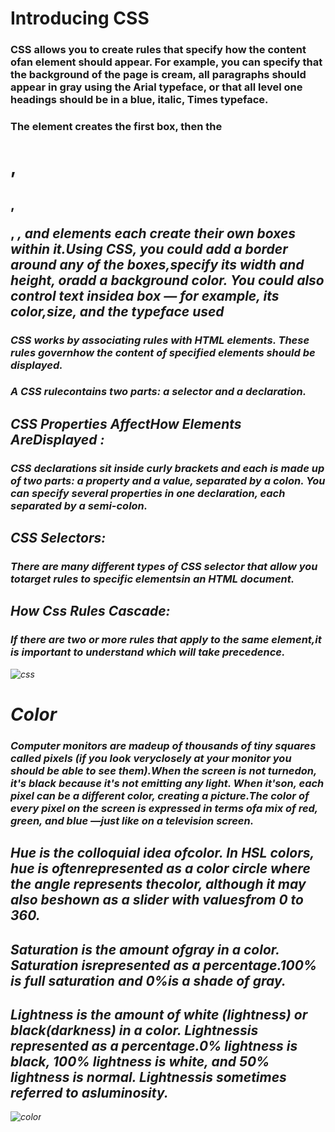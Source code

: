 # Introducing CSS

### CSS allows you to create rules that specify how the content ofan element should appear. For example, you can specify that the background of the page is cream, all paragraphs should appear in gray using the Arial typeface, or that all level one headings should be in a blue, italic, Times typeface.

### The <body> element creates the first box, then the <h1>, <h2>,<p>, <i>, and <a> elements each create their own boxes within it.Using CSS, you could add a border around any of the boxes,specify its width and height, oradd a background color. You could also control text insidea box — for example, its color,size, and the typeface used


### CSS works by associating rules with HTML elements. These rules governhow the content of specified elements should be displayed. 
### A CSS rulecontains two parts: a selector and a declaration.

## CSS Properties AffectHow Elements AreDisplayed :

### CSS declarations sit inside curly brackets and each is made up of two parts: a property and a value, separated by a colon. You can specify several properties in one declaration, each separated by a semi-colon.


## CSS Selectors:
### There are many different types of CSS selector that allow you totarget rules to specific elementsin an HTML document. 

## How Css Rules Cascade:
### If there are two or more rules that apply to the same element,it is important to understand which will take precedence. 

![css](https://miro.medium.com/max/600/1*OFsc0SD55jhi8cjo7aCA4w.jpeg)


# Color

### Computer monitors are madeup of thousands of tiny squares called pixels (if you look veryclosely at your monitor you should be able to see them).When the screen is not turnedon, it's black because it's not emitting any light. When it'son, each pixel can be a different color, creating a picture.The color of every pixel on the screen is expressed in terms ofa mix of red, green, and blue —just like on a television screen.


## Hue is the colloquial idea ofcolor. In HSL colors, hue is oftenrepresented as a color circle where the angle represents thecolor, although it may also beshown as a slider with valuesfrom 0 to 360.

## Saturation is the amount ofgray in a color. Saturation isrepresented as a percentage.100% is full saturation and 0%is a shade of gray.

## Lightness is the amount of white (lightness) or black(darkness) in a color. Lightnessis represented as a percentage.0% lightness is black, 100% lightness is white, and 50% lightness is normal. Lightnessis sometimes referred to asluminosity.
![color](https://cdn.britannica.com/70/191970-050-1EC34EBE/Color-wheel-light-color-spectrum.jpg)
